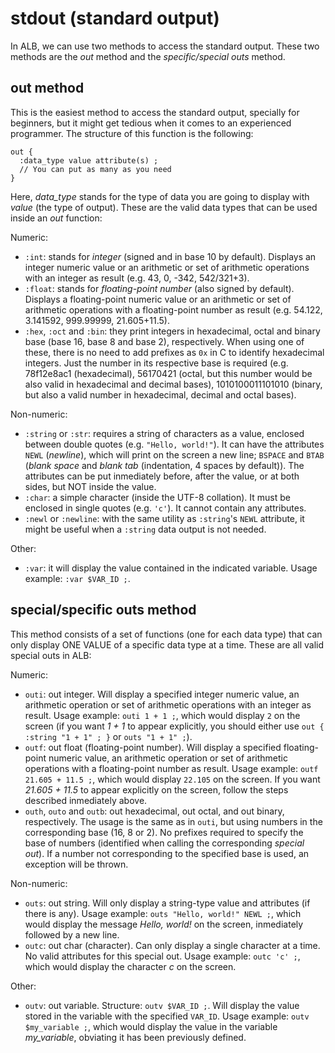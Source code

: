 # stdout (standard output)

In ALB, we can use two methods to access the standard output. These two methods are the _out_ method and the _specific/special outs_ method.

## out method

This is the easiest method to access the standard output, specially for beginners, but it might get tedious when it comes to an experienced programmer. The structure of this function is the following:

```
out {
  :data_type value attribute(s) ;
  // You can put as many as you need
}
```

Here, _data_type_ stands for the type of data you are going to display with _value_ (the type of output). These are the valid data types that can be used inside an _out_ function:

Numeric:
- `:int`: stands for _integer_ (signed and in base 10 by default). Displays an integer numeric value or an arithmetic or set of arithmetic operations with an integer as result (e.g. 43, 0, -342, 542/321+3).
- `:float`: stands for _floating-point number_ (also signed by default). Displays a floating-point numeric value or an arithmetic or set of arithmetic operations with a floating-point number as result (e.g. 54.122, 3.141592, 999.99999, 21.605+11.5).
- `:hex`, `:oct` and `:bin`: they print integers in hexadecimal, octal and binary base (base 16, base 8 and base 2), respectively. When using one of these, there is no need to add prefixes as `0x` in C to identify hexadecimal integers. Just the number in its respective base is required (e.g. 78f12e8ac1 (hexadecimal), 56170421 (octal, but this number would be also valid in hexadecimal and decimal bases), 1010100011101010 (binary, but also a valid number in hexadecimal, decimal and octal bases).

Non-numeric:
- `:string` or `:str`: requires a string of characters as a value, enclosed between double quotes (e.g. `"Hello, world!"`). It can have the attributes `NEWL` (_newline_), which will print on the screen a new line; `BSPACE` and `BTAB` (_blank space_ and _blank tab_ (indentation, 4 spaces by default)). The attributes can be put inmediately before, after the value, or at both sides, but NOT inside the value.
- `:char`: a simple character (inside the UTF-8 collation). It must be enclosed in single quotes (e.g. `'c'`). It cannot contain any attributes.
- `:newl` or `:newline`: with the same utility as `:string`'s `NEWL` attribute, it might be useful when a `:string` data output is not needed.

Other:
- `:var`: it will display the value contained in the indicated variable. Usage example: `:var $VAR_ID ;`.

## special/specific outs method

This method consists of a set of functions (one for each data type) that can only display ONE VALUE of a specific data type at a time. These are all valid special outs in ALB:

Numeric:
- `outi`: out integer. Will display a specified integer numeric value, an arithmetic operation or set of arithmetic operations with an integer as result. Usage example: `outi 1 + 1 ;`, which would display `2` on the screen (if you want _1 + 1_ to appear explicitly, you should either use `out { :string "1 + 1" ; }` or `outs "1 + 1" ;`).
- `outf`: out float (floating-point number). Will display a specified floating-point numeric value, an arithmetic operation or set of arithmetic operations with a floating-point number as result. Usage example: `outf 21.605 + 11.5 ;`, which would display `22.105` on the screen. If you want _21.605 + 11.5_ to appear explicitly on the screen, follow the steps described inmediately above.
- `outh`, `outo` and `outb`: out hexadecimal, out octal, and out binary, respectively. The usage is the same as in `outi`, but using numbers in the corresponding base (16, 8 or 2). No prefixes required to specify the base of numbers (identified when calling the corresponding _special out_). If a number not corresponding to the specified base is used, an exception will be thrown.

Non-numeric:
- `outs`: out string. Will only display a string-type value and attributes (if there is any). Usage example: `outs "Hello, world!" NEWL ;`, which would display the message _Hello, world!_ on the screen, inmediately followed by a new line.
- `outc`: out char (character). Can only display a single character at a time. No valid attributes for this special out. Usage example: `outc 'c' ;`, which would display the character _c_ on the screen.

Other:
- `outv`: out variable. Structure: `outv $VAR_ID ;`. Will display the value stored in the variable with the specified `VAR_ID`. Usage example: `outv $my_variable ;`, which would display the value in the variable _my_variable_, obviating it has been previously defined.

